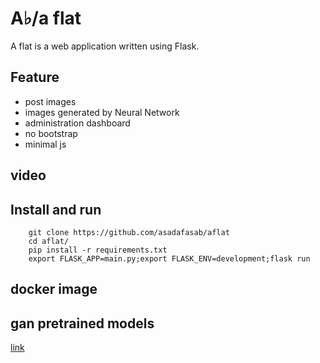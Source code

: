 # A♭/a flat
A flat is a web application written using Flask.

## Feature
* post images
* images generated by Neural Network
* administration dashboard
* no bootstrap
* minimal js

## video

## Install and run
```shell
    git clone https://github.com/asadafasab/aflat
    cd aflat/
    pip install -r requirements.txt
    export FLASK_APP=main.py;export FLASK_ENV=development;flask run
```


## docker image

## gan pretrained models
[link](https://drive.google.com/drive/folders/1faGd9hDWPu5tPLoXbANsaeIn1-Xg8Ev3?usp=sharing)

